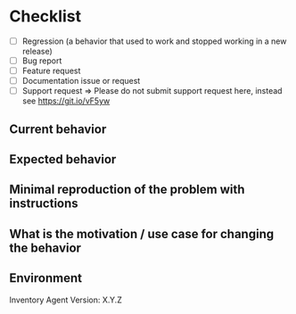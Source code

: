 <!--
PLEASE HELP US PROCESS GITHUB ISSUES FASTER BY PROVIDING THE FOLLOWING INFORMATION.
-->

# Checklist

<!-- Check one of the following options with "x" -->

- [ ] Regression (a behavior that used to work and stopped working in a new release)
- [ ] Bug report  <!-- Please search GitHub for a similar issue or PR before submitting -->
- [ ] Feature request
- [ ] Documentation issue or request
- [ ] Support request => Please do not submit support request here, instead see <https://git.io/vF5yw>

## Current behavior

<!-- Describe how the issue manifests. -->

## Expected behavior

<!-- Describe what the desired behavior would be. -->

## Minimal reproduction of the problem with instructions

<!--
For bug reports please provide the *STEPS TO REPRODUCE* and if possible a *MINIMAL DEMO* of the problem or similar.
-->

## What is the motivation / use case for changing the behavior

<!-- Describe the motivation or the concrete use case. -->

## Environment

Inventory Agent Version: X.Y.Z

<!-- Check whether this is still an issue in the most recent version, and add relevant information like Operating system version, Device model ... -->
